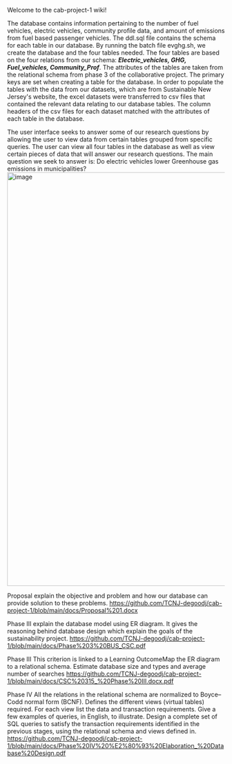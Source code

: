 Welcome to the cab-project-1 wiki!

The database contains information pertaining to the number of fuel vehicles, electric vehicles, community profile data, and amount of emissions from fuel based passenger vehicles. The ddl.sql file contains the schema for each table in our database. By running the batch file evghg.sh, we create the database and the four tables needed. The four tables are based on the four relations from our schema: **_Electric_vehicles, GHG, Fuel_vehicles, Community_Prof_**. The attributes of the tables are taken from the relational schema from phase 3 of the collaborative project. The primary keys are set when creating a table for the database. In order to populate the tables with the data from our datasets, which are from Sustainable New Jersey's website, the excel datasets were transferred to csv files that contained the relevant data relating to our database tables. The column headers of the csv files for each dataset matched with the attributes of each table in the database. 

The user interface seeks to answer some of our research questions by allowing the user to view data from certain tables grouped from specific queries. The user can view all four tables in the database as well as view certain pieces of data that will answer our research questions. The main question we seek to answer is: Do electric vehicles lower Greenhouse gas emissions in municipalities?
<img width="959" alt="image" src="https://user-images.githubusercontent.com/91216707/235321045-8f7cbacb-6b48-40d4-a6f3-3a473ed1dde7.png">

Proposal
explain the objective and problem and how our database can provide solution to these problems.
https://github.com/TCNJ-degoodj/cab-project-1/blob/main/docs/Proposal%201.docx

Phase III 
explain the database model using ER diagram. It gives the reasoning behind database design which explain the goals of the sustainability project.
https://github.com/TCNJ-degoodj/cab-project-1/blob/main/docs/Phase%203%20BUS_CSC.pdf

Phase III This criterion is linked to a Learning OutcomeMap the ER diagram to a relational schema. Estimate database size and types and average number of searches
https://github.com/TCNJ-degoodj/cab-project-1/blob/main/docs/CSC%20315_%20Phase%20III.docx.pdf

Phase IV
All the relations in the relational schema are normalized to Boyce–Codd normal form (BCNF). Defines the different views (virtual tables) required. For each view list the data and transaction requirements. Give a few examples of queries, in English, to illustrate. Design a complete set of SQL queries to satisfy the transaction requirements identified in the previous stages, using the relational schema and views defined in.
https://github.com/TCNJ-degoodj/cab-project-1/blob/main/docs/Phase%20IV%20%E2%80%93%20Elaboration_%20Database%20Design.pdf






